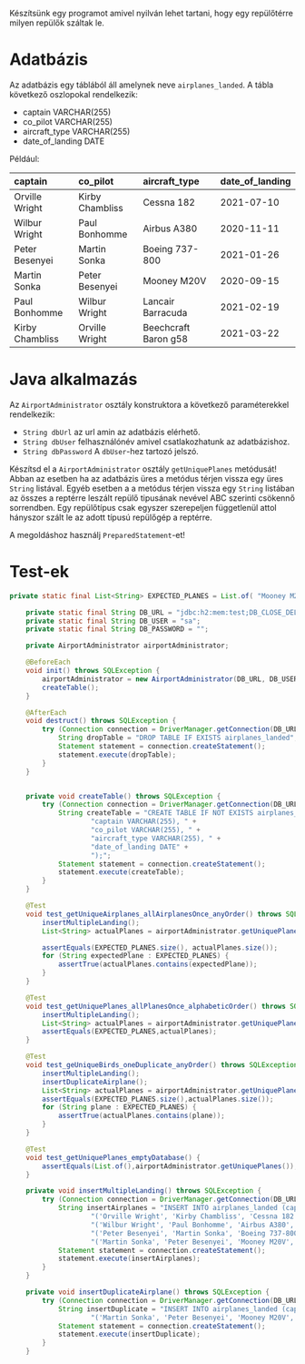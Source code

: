 Készítsünk egy programot amivel nyilván lehet tartani, hogy egy repülőtérre milyen repülők száltak le.

# Adatbázis

Az adatbázis egy táblából áll amelynek neve `airplanes_landed`. A tábla következő oszlopokal rendelkezik:

- captain VARCHAR(255)
- co_pilot VARCHAR(255)
- aircraft_type VARCHAR(255)
- date_of_landing DATE

Például:

| captain           | co_pilot            | aircraft_type         | date_of_landing |
|:------------------|:--------------------|:----------------------|:----------------|
| Orville Wright    | Kirby Chambliss     | Cessna 182            | 2021-07-10      |
| Wilbur Wright     | Paul Bonhomme       | Airbus A380           | 2020-11-11      |
| Peter Besenyei    | Martin Sonka        | Boeing 737-800        | 2021-01-26      |
| Martin Sonka      | Peter Besenyei      | Mooney M20V           | 2020-09-15      |
| Paul Bonhomme     | Wilbur Wright       | Lancair Barracuda     | 2021-02-19      |
| Kirby Chambliss   | Orville Wright      | Beechcraft Baron g58  | 2021-03-22      |

# Java alkalmazás

Az `AirportAdministrator` osztály konstruktora a következő paraméterekkel rendelkezik: 
- `String dbUrl` az url amin az adatbázis elérhető.
- `String dbUser` felhasználónév amivel csatlakozhatunk az adatbázishoz.
- `String dbPassword`  A `dbUser`-hez tartozó jelszó.

Készítsd el a `AirportAdministrator` osztály `getUniquePlanes` metódusát! Abban az esetben ha az adatbázis üres a metódus térjen vissza egy üres `String` listával. Egyéb esetben a a metódus térjen vissza egy `String` listában az összes a reptérre leszált repülő tipusának nevével ABC szerinti csökennő sorrendben. Egy repülőtípus csak egyszer szerepeljen függetlenül attol hányszor szált le az adott típusú repülőgép a reptérre.

A megoldáshoz használj `PreparedStatement`-et!

# Test-ek
```java
private static final List<String> EXPECTED_PLANES = List.of( "Mooney M20V", "Cessna 182", "Boeing 737-800", "Airbus A380");

    private static final String DB_URL = "jdbc:h2:mem:test;DB_CLOSE_DELAY=-1";
    private static final String DB_USER = "sa";
    private static final String DB_PASSWORD = "";

    private AirportAdministrator airportAdministrator;

    @BeforeEach
    void init() throws SQLException {
        airportAdministrator = new AirportAdministrator(DB_URL, DB_USER, DB_PASSWORD);
        createTable();
    }

    @AfterEach
    void destruct() throws SQLException {
        try (Connection connection = DriverManager.getConnection(DB_URL, DB_USER, DB_PASSWORD)){
            String dropTable = "DROP TABLE IF EXISTS airplanes_landed";
            Statement statement = connection.createStatement();
            statement.execute(dropTable);
        }
    }


    private void createTable() throws SQLException {
        try (Connection connection = DriverManager.getConnection(DB_URL, DB_USER, DB_PASSWORD)) {
            String createTable = "CREATE TABLE IF NOT EXISTS airplanes_landed (" +
                    "captain VARCHAR(255), " +
                    "co_pilot VARCHAR(255), " +
                    "aircraft_type VARCHAR(255), " +
                    "date_of_landing DATE" +
                    ");";
            Statement statement = connection.createStatement();
            statement.execute(createTable);
        }
    }

    @Test
    void test_getUniqueAirplanes_allAirplanesOnce_anyOrder() throws SQLException {
        insertMultipleLanding();
        List<String> actualPlanes = airportAdministrator.getUniquePlanes();

        assertEquals(EXPECTED_PLANES.size(), actualPlanes.size());
        for (String expectedPlane : EXPECTED_PLANES) {
            assertTrue(actualPlanes.contains(expectedPlane));
        }
    }

    @Test
    void test_getUniquePlanes_allPlanesOnce_alphabeticOrder() throws SQLException {
        insertMultipleLanding();
        List<String> actualPlanes = airportAdministrator.getUniquePlanes();
        assertEquals(EXPECTED_PLANES,actualPlanes);
    }

    @Test
    void test_geUniqueBirds_oneDuplicate_anyOrder() throws SQLException {
        insertMultipleLanding();
        insertDuplicateAirplane();
        List<String> actualPlanes = airportAdministrator.getUniquePlanes();
        assertEquals(EXPECTED_PLANES.size(),actualPlanes.size());
        for (String plane : EXPECTED_PLANES) {
            assertTrue(actualPlanes.contains(plane));
        }
    }

    @Test
    void test_getUniquePlanes_emptyDatabase() {
        assertEquals(List.of(),airportAdministrator.getUniquePlanes());
    }

    private void insertMultipleLanding() throws SQLException {
        try (Connection connection = DriverManager.getConnection(DB_URL, DB_USER, DB_PASSWORD)) {
            String insertAirplanes = "INSERT INTO airplanes_landed (captain, co_pilot, aircraft_type, date_of_landing) VALUES " +
                    "('Orville Wright', 'Kirby Chambliss', 'Cessna 182', '2021-07-10'), " +
                    "('Wilbur Wright', 'Paul Bonhomme', 'Airbus A380', '2020-11-11'), " +
                    "('Peter Besenyei', 'Martin Sonka', 'Boeing 737-800', '2021-01-26'), " +
                    "('Martin Sonka', 'Peter Besenyei', 'Mooney M20V', '2020-09-15');";
            Statement statement = connection.createStatement();
            statement.execute(insertAirplanes);
        }
    }

    private void insertDuplicateAirplane() throws SQLException {
        try (Connection connection = DriverManager.getConnection(DB_URL, DB_USER, DB_PASSWORD)) {
            String insertDuplicate = "INSERT INTO airplanes_landed (captain, co_pilot, aircraft_type, date_of_landing) VALUES " +
                    "('Martin Sonka', 'Peter Besenyei', 'Mooney M20V', '2020-09-15');";
            Statement statement = connection.createStatement();
            statement.execute(insertDuplicate);
        }
    }
```

